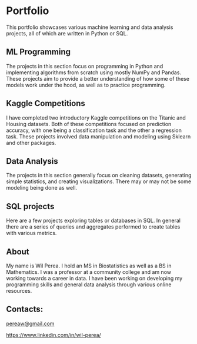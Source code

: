 # Portfolio
This portfolio showcases various machine learning and data analysis projects, all of which are written in Python or SQL.

## ML Programming

The projects in this section focus on programming in Python and implementing algorithms from scratch using mostly NumPy and Pandas. These projects aim to provide a better understanding of how some of these models work under the hood, as well as to practice programming.

## Kaggle Competitions

I have completed two introductory Kaggle competitions on the Titanic and Housing datasets. Both of these competitions focused on prediction accuracy, with one being a classification task and the other a regression task. These projects involved data manipulation and modeling using Sklearn and other packages.

## Data Analysis

The projects in this section generally focus on cleaning datasets, generating simple statistics, and creating visualizations. There may or may not be some modeling being done as well.

## SQL projects

Here are a few projects exploring tables or databases in SQL. In general there are a series of queries and aggregates performed to create tables with various metrics. 

## About

My name is Wil Perea. I hold an MS in Biostatistics as well as a BS in Mathematics. I was a professor at a community college and am now working towards a career in data. I have been working on developing my programming skills and general data analysis through various online resources. 

## Contacts:

pereaw@gmail.com 

https://www.linkedin.com/in/wil-perea/
